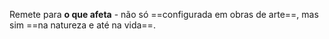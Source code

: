Remete para __o que afeta__ - não só ==configurada em obras de arte==, mas sim ==na natureza e até na vida==.